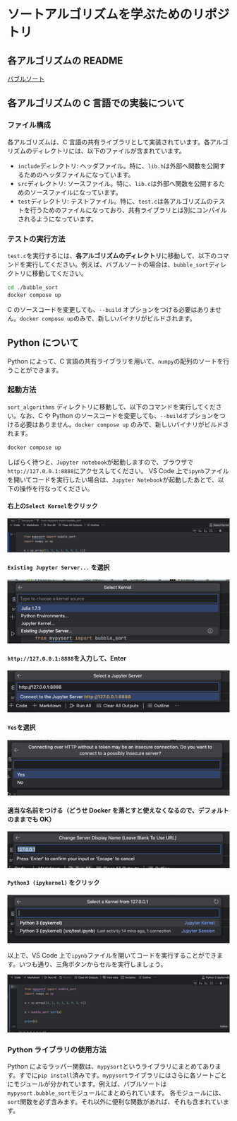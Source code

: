 # ソートアルゴリズムを学ぶためのリポジトリ

## 各アルゴリズムの README

[バブルソート](./bubble_sort/README.md)

## 各アルゴリズムの C 言語での実装について

### ファイル構成

各アルゴリズムは、C 言語の共有ライブラリとして実装されています。各アルゴリズムのディレクトリには、以下のファイルが含まれています。

- `include`ディレクトリ: ヘッダファイル。特に、`lib.h`は外部へ関数を公開するためのヘッダファイルになっています。
- `src`ディレクトリ: ソースファイル。特に、`lib.c`は外部へ関数を公開するためのソースファイルになっています。
- `test`ディレクトリ: テストファイル。特に、`test.c`は各アルゴリズムのテストを行うためのファイルになっており、共有ライブラリとは別にコンパイルされるようになっています。

### テストの実行方法

`test.c`を実行するには、**各アルゴリズムのディレクトリ**に移動して、以下のコマンドを実行してください。例えば、バブルソートの場合は、`bubble_sort`ディレクトリに移動してください。

```bash
cd ./bubble_sort
docker compose up
```

C のソースコードを変更しても、`--build` オプションをつける必要はありません。`docker compose up`のみで、新しいバイナリがビルドされます。

## Python について

Python によって、C 言語の共有ライブラリを用いて、`numpy`の配列のソートを行うことができます。

### 起動方法

`sort_algorithms` ディレクトリに移動して、以下のコマンドを実行してください。なお、C や Python のソースコードを変更しても、`--build`オプションをつける必要はありません。`docker compose up` のみで、新しいバイナリがビルドされます。

```bash
docker compose up
```

しばらく待つと、`Jupyter notebook`が起動しますので、ブラウザで`http://127.0.0.1:8888`にアクセスしてください。
VS Code 上で`ipynb`ファイルを開いてコードを実行したい場合は、`Jupyter Notebook`が起動したあとで、以下の操作を行なってください。

#### 右上の`Select Kernel`をクリック

![Select kernel](./images/001.png)

#### `Existing Jupyter Server...` を選択

![Existing Jupyter Server...](./images/002.png)

#### `http://127.0.0.1:8888`を入力して、Enter

![Input URL](./images/003.png)

#### `Yes`を選択

![Press Yes](./images/004.png)

#### 適当な名前をつける（どうせ Docker を落とすと使えなくなるので、デフォルトのままでも OK）

![Name](./images/005.png)

#### `Python3 (ipykernel)` をクリック

![Select Python3](./images/006.png)

以上で、VS Code 上で`ipynb`ファイルを開いてコードを実行することができます。いつも通り、三角ボタンからセルを実行しましょう。

![Finished](./images/007.png)

### Python ライブラリの使用方法

Python によるラッパー関数は、`mypysort`というライブラリにまとめてあります。すでに`pip install`済みです。`mypysort`ライブラリにはさらに各ソートごとにモジュールが分かれています。例えば、バブルソートは`mypysort.bubble_sort`モジュールにまとめられています。
各モジュールには、`sort`関数を必ず含みます。それ以外に便利な関数があれば、それも含まれています。
